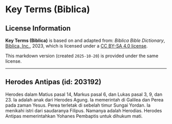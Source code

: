 # Key Terms (Biblica)

## License Information

**Key Terms (Biblica)** is based on and adapted from: _Biblica Bible Dictionary_, [Biblica, Inc.](https://www.biblica.com/), 2023, which is licensed under a [CC BY-SA 4.0 license](https://creativecommons.org/licenses/by-sa/4.0/legalcode.en).

This markdown version (created `2025-10-20`) is provided under the same license.



--------------------------------

## Herodes Antipas (id: 203192)

Herodes dalam Matius pasal 14, Markus pasal 6, dan Lukas pasal 3, 9, dan 23\. Ia adalah anak dari Herodes Agung. Ia memerintah di Galilea dan Perea pada zaman Yesus. Perea terletak di sebelah timur Sungai Yordan. Ia menikahi istri dari saudaranya Filipus. Namanya adalah Herodias. Herodes Antipas memerintahkan Yohanes Pembaptis untuk dihukum mati.


